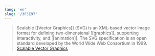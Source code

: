 ```yaml
---
lang: 'en'
slug: '/3F3E97'
---
```


> Scalable [[Vector Graphics]] (SVG) is an XML-based vector image format for defining two-dimensional [[graphics]], supporting interactivity, and [[animation]]. The SVG specification is an open standard developed by the World Wide Web Consortium in 1999. [Scalable Vector Graphics](https://en.wikipedia.org/wiki/Scalable_Vector_Graphics)
